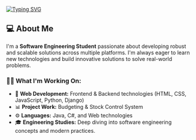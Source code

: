 [![Typing SVG](https://readme-typing-svg.herokuapp.com?font=Fira+Code&size=25&pause=1000&color=F7F7F7&width=437&lines=%F0%9F%91%8B+Hey+there!+I'm+John+Silverio)](https://git.io/typing-svg)

## 💻 About Me

I'm a **Software Engineering Student** passionate about developing robust and scalable solutions across multiple platforms. I'm always eager to learn new technologies and build innovative solutions to solve real-world problems.

### 👨‍💻 What I'm Working On:

- 🔨 **Web Development:** Frontend & Backend technologies (HTML, CSS, JavaScript, Python, Django)
- 📊 **Project Work:** Budgeting & Stock Control System
- ⚙️ **Languages:** Java, C#, and Web technologies
- 🎓 **Engineering Studies:** Deep diving into software engineering concepts and modern practices.
